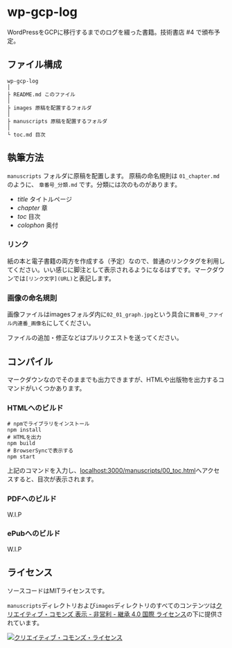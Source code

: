 # wp-gcp-log
WordPressをGCPに移行するまでのログを綴った書籍。技術書店 #4 で頒布予定。

## ファイル構成

```
wp-gcp-log
│
├ README.md このファイル
│
├ images 原稿を配置するフォルダ
│
├ manuscripts 原稿を配置するフォルダ
│
└ toc.md 目次
```

## 執筆方法

`manuscripts` フォルダに原稿を配置します。
原稿の命名規則は `01_chapter.md` のように、 `章番号_分類.md` です。分類には次のものがあります。

- _title_ タイトルページ
- _chapter_ 章
- _toc_ 目次
- _colophon_ 奥付

### リンク

紙の本と電子書籍の両方を作成する（予定）なので、普通のリンクタグを利用してください。いい感じに脚注として表示されるようになるはずです。マークダウンでは`[リンク文字](URL)`と表記します。

### 画像の命名規則

画像ファイルはimagesフォルダ内に`02_01_graph.jpg`という具合に`賞番号_ファイル内連番_画像名`にしてください。

ファイルの追加・修正などはプルリクエストを送ってください。

## コンパイル

マークダウンなのでそのままでも出力できますが、HTMLや出版物を出力するコマンドがいくつかあります。

### HTMLへのビルド

```
# npmでライブラリをインストール
npm install
# HTMLを出力
npm build
# BrowserSyncで表示する
npm start
```

上記のコマンドを入力し、[localhost:3000/manuscripts/00_toc.html](https://localhost:3000/manuscripts/00_toc.html)へアクセスすると、目次が表示されます。

### PDFへのビルド

W.I.P

### ePubへのビルド

W.I.P

## ライセンス

ソースコードはMITライセンスです。

`manuscripts`ディレクトリおよび`images`ディレクトリのすべてのコンテンツは<a rel="license" href="http://creativecommons.org/licenses/by-nc-sa/4.0/">クリエイティブ・コモンズ 表示 - 非営利 - 継承 4.0 国際 ライセンス</a>の下に提供されています。

<a rel="license" href="http://creativecommons.org/licenses/by-nc-sa/4.0/"><img alt="クリエイティブ・コモンズ・ライセンス" style="border-width:0" src="https://i.creativecommons.org/l/by-nc-sa/4.0/80x15.png" /></a>